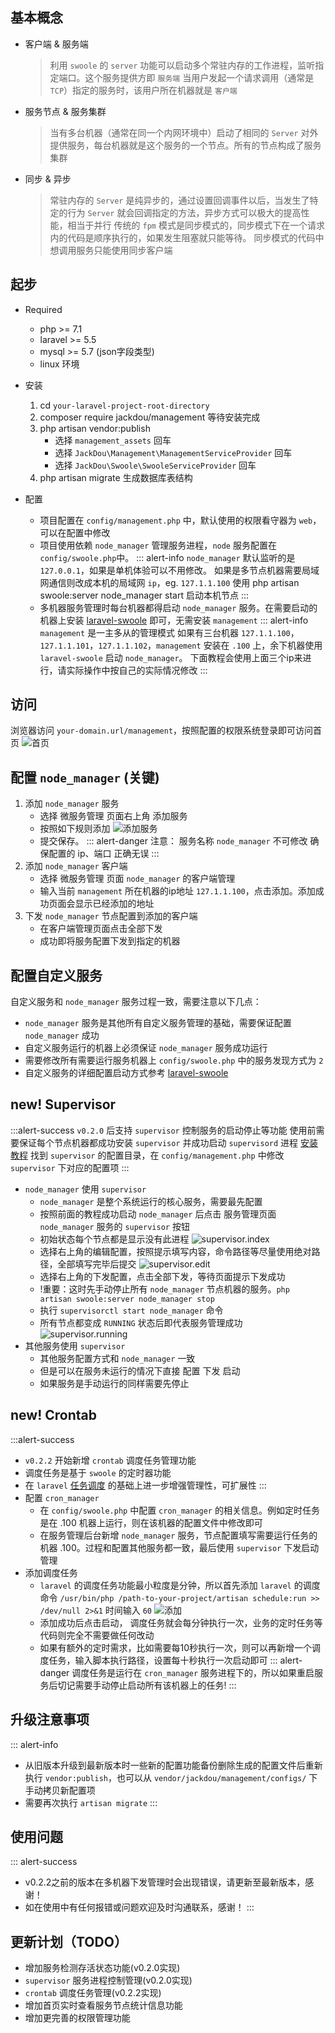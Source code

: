 
## 基本概念
- 客户端 & 服务端
    > 利用 `swoole` 的 `server` 功能可以启动多个常驻内存的工作进程，监听指定端口。这个服务提供方即 `服务端`
    > 当用户发起一个请求调用（通常是 `TCP`）指定的服务时，该用户所在机器就是 `客户端`

- 服务节点 & 服务集群
    > 当有多台机器（通常在同一个内网环境中）启动了相同的 `Server` 对外提供服务，每台机器就是这个服务的一个节点。所有的节点构成了服务集群
    
- 同步 & 异步
    > 常驻内存的 `Server` 是纯异步的，通过设置回调事件以后，当发生了特定的行为 `Server` 就会回调指定的方法，异步方式可以极大的提高性能，相当于并行
    > 传统的 `fpm` 模式是同步模式的，同步模式下在一个请求内的代码是顺序执行的，如果发生阻塞就只能等待。
    > 同步模式的代码中想调用服务只能使用同步客户端
    
## 起步

- Required
    - php >= 7.1
    - laravel >= 5.5
    - mysql >= 5.7 (json字段类型)
    - linux 环境

- 安装
    1. cd `your-laravel-project-root-directory` 
    2. composer require jackdou/management 等待安装完成
    3. php artisan vendor:publish
        - 选择 `management_assets` 回车
        - 选择 `JackDou\Management\ManagementServiceProvider` 回车
        - 选择 `JackDou\Swoole\SwooleServiceProvider` 回车
    4. php artisan migrate 生成数据库表结构
    
- 配置
    - 项目配置在 `config/management.php` 中，默认使用的权限看守器为 `web`，可以在配置中修改
    - 项目使用依赖 `node_manager` 管理服务进程，`node` 服务配置在 `config/swoole.php`中。
        ::: alert-info
        `node_manager` 默认监听的是 `127.0.0.1`，如果是单机体验可以不用修改。
        如果是多节点机器需要局域网通信则改成本机的局域网 `ip`，eg. `127.1.1.100`
        使用 php artisan swoole:server node_manager start 启动本机节点
        :::
    - 多机器服务管理时每台机器都得启动 `node_manager` 服务。在需要启动的机器上安装 [laravel-swoole](http://jackdou.com:81/#!md/laravel-swoole.md) 即可，无需安装 `management`
        ::: alert-info
        `management` 是一主多从的管理模式
        如果有三台机器 `127.1.1.100`，`127.1.1.101`，`127.1.1.102`，`management` 安装在 `.100` 上，余下机器使用`laravel-swoole` 启动 `node_manager`。
        下面教程会使用上面三个ip来进行，请实际操作中按自己的实际情况修改
        :::
## 访问
浏览器访问 `your-domain.url/management`，按照配置的权限系统登录即可访问首页
    ![首页](../img/management_home.png)
    
## 配置 `node_manager` (关键)
1. 添加 `node_manager` 服务
    - 选择 微服务管理 页面右上角 添加服务
    - 按照如下规则添加
        ![添加服务](../img/management_create.png)
    - 提交保存。
        ::: alert-danger
        注意：
            服务名称 `node_manager` 不可修改
            确保配置的 ip、端口 正确无误
        :::
2. 添加 `node_manager` 客户端
    - 选择 微服务管理 页面 `node_manager` 的客户端管理
    - 输入当前 `management` 所在机器的ip地址 `127.1.1.100`，点击添加。添加成功页面会显示已经添加的地址
3. 下发 `node_manager` 节点配置到添加的客户端
    - 在客户端管理页面点击全部下发
    - 成功即将服务配置下发到指定的机器
    
## 配置自定义服务
自定义服务和 `node_manager` 服务过程一致，需要注意以下几点：

- `node_manager` 服务是其他所有自定义服务管理的基础，需要保证配置 `node_manager` 成功
- 自定义服务运行的机器上必须保证 `node_manager` 服务成功运行
- 需要修改所有需要运行服务机器上 `config/swoole.php` 中的服务发现方式为 `2`
- 自定义服务的详细配置启动方式参考 [laravel-swoole](https://github.com/jhabc1314/laravel-swoole)

## new! Supervisor
:::alert-success
`v0.2.0` 后支持 `supervisor` 控制服务的启动停止等功能
使用前需要保证每个节点机器都成功安装 `supervisor` 并成功启动 `supervisord` 进程 [安装教程](http://supervisord.org/installing.html)
找到 `supervisor` 的配置目录，在 `config/management.php` 中修改 `supervisor` 下对应的配置项
:::
- `node_manager` 使用 `supervisor`
    - `node_manager` 是整个系统运行的核心服务，需要最先配置
    - 按照前面的教程成功启动 `node_manager` 后点击 服务管理页面 `node_manager` 服务的 `supervisor` 按钮
    - 初始状态每个节点都是显示没有此进程 ![supervisor.index](../img/supervisor.index.png)
    - 选择右上角的编辑配置，按照提示填写内容，命令路径等尽量使用绝对路径，全部填写完毕后提交 ![supervisor.edit](../img/supervisor.edit.png)
    - 选择右上角的下发配置，点击全部下发，等待页面提示下发成功
    - !重要：这时先手动停止所有 `node_manager` 节点机器的服务。`php artisan swoole:server node_manager stop`
    - 执行 `supervisorctl start node_manager` 命令
    - 所有节点都变成 `RUNNING` 状态后即代表服务管理成功 ![supervisor.running](../img/supervisor.running.png)
- 其他服务使用 `supervisor`
    - 其他服务配置方式和 `node_manager` 一致
    - 但是可以在服务未运行的情况下直接 配置 下发 启动
    - 如果服务是手动运行的同样需要先停止
## new! Crontab
:::alert-success
- `v0.2.2` 开始新增 `crontab` 调度任务管理功能
- 调度任务是基于 `swoole` 的定时器功能
- 在 `laravel` [任务调度](https://learnku.com/docs/laravel/5.5/scheduling/1325#scheduling-artisan-commands) 的基础上进一步增强管理性，可扩展性
:::
- 配置 `cron_manager`
    - 在 `config/swoole.php` 中配置 `cron_manager` 的相关信息。例如定时任务是在 .100 机器上运行，则在该机器的配置文件中修改即可
    - 在服务管理后台新增 `node_manager` 服务，节点配置填写需要运行任务的机器 .100。过程和配置其他服务都一致，最后使用 `supervisor` 下发启动管理
- 添加调度任务
    - `laravel` 的调度任务功能最小粒度是分钟，所以首先添加 `laravel` 的调度命令 `/usr/bin/php /path-to-your-project/artisan schedule:run >> /dev/null 2>&1` 时间输入 `60` 
        ![添加](../img/crontab_add.png)
    - 添加成功后点击启动， 调度任务就会每分钟执行一次，业务的定时任务等代码则完全不需要做任何改动
    - 如果有额外的定时需求，比如需要每10秒执行一次，则可以再新增一个调度任务，输入脚本执行路径，设置每十秒执行一次启动即可
::: alert-danger
调度任务是运行在 `cron_manager` 服务进程下的，所以如果重启服务后切记需要手动停止启动所有该机器上的任务!
:::

## 升级注意事项
::: alert-info
- 从旧版本升级到最新版本时一些新的配置功能备份删除生成的配置文件后重新执行 `vendor:publish`，也可以从 `vendor/jackdou/management/configs/` 下手动拷贝新配置项
- 需要再次执行 `artisan migrate`
:::

## 使用问题
::: alert-success
- v0.2.2之前的版本在多机器下发管理时会出现错误，请更新至最新版本，感谢！
- 如在使用中有任何报错或问题欢迎及时沟通联系，感谢！
:::

## 更新计划（TODO）
- 增加服务检测存活状态功能(v0.2.0实现)
- `supervisor` 服务进程控制管理(v0.2.0实现)
- `crontab` 调度任务管理(v0.2.2实现)
- 增加首页实时查看服务节点统计信息功能
- 增加更完善的权限管理功能